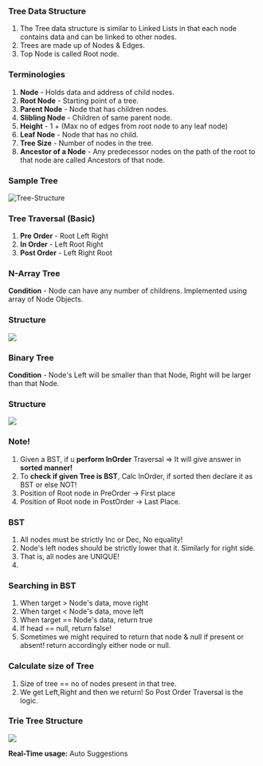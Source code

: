 ### Tree Data Structure

1. The Tree data structure is similar to Linked Lists in that each node contains data and can be linked to other nodes.
2. Trees are made up of Nodes & Edges.
3. Top Node is called Root node.

### Terminologies

1. **Node** - Holds data and address of child nodes.
2. **Root Node** - Starting point of a tree.
3. **Parent Node** - Node that has children nodes.
4. **Slibling Node** - Children of same parent node.
5. **Height** - 1 + (Max no of edges from root node to any leaf node)
6. **Leaf Node** - Node that has no child.
7. **Tree Size** - Number of nodes in the tree.
8. **Ancestor of a Node** - Any predecessor nodes on the path of the root to that node are called Ancestors of that node.

### Sample Tree
![Tree-Structure](https://media.geeksforgeeks.org/wp-content/uploads/20240424125622/Introduction-to-tree-.webp)

### Tree Traversal (Basic)
1. **Pre Order** - Root Left Right
2. **In Order** - Left Root Right
3. **Post Order** - Left Right Root

### N-Array Tree
**Condition** - Node can have any number of childrens. Implemented using array of Node Objects.

### Structure
![](https://www.scaler.com/topics/images/n-ary%20tree.webp)

### Binary Tree
**Condition** - Node's Left will be smaller than that Node, Right will be larger than that Node.

### Structure
![](https://media.geeksforgeeks.org/wp-content/cdn-uploads/20221215114732/bst-21.png)

### Note!
1. Given a BST, if u **perform InOrder** Traversal => It will give answer in **sorted manner!**
2. To **check if given Tree is BST**, Calc InOrder, if sorted then declare it as BST or else NOT!
3. Position of Root node in PreOrder -> First place
4. Position of Root node in PostOrder -> Last Place.

### BST 
1. All nodes must be strictly Inc or Dec, No equality!
2. Node's left nodes should be strictly lower that it. Similarly for right side.
3. That is, all nodes are UNIQUE!
4. 
### Searching in BST
1. When target > Node's data, move right
2. When target < Node's data, move left
3. When target == Node's data, return true
4. If head == null, return false! 
5. Sometimes we might required to return that node & null if present or absent! return accordingly either node or null.

### Calculate size of Tree

1. Size of tree == no of nodes present in that tree.
2. We get Left,Right and then we return! So Post Order Traversal is the logic.

### Trie Tree Structure
![](https://media.geeksforgeeks.org/wp-content/uploads/20220828232752/Triedatastructure1.png)

**Real-Time usage:** Auto Suggestions
